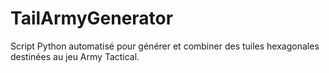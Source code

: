 # TailArmyGenerator
Script Python automatisé pour générer et combiner des tuiles hexagonales destinées au jeu Army Tactical.
